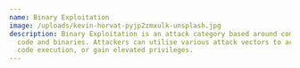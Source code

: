 ```yaml
---
name: Binary Exploitation
image: /uploads/kevin-horvat-pyjp2zmxulk-unsplash.jpg
description: Binary Exploitation is an attack category based around compiled
  code and binaries. Attackers can utilise various attack vectors to achieve
  code execution, or gain elevated privileges.
---
```

